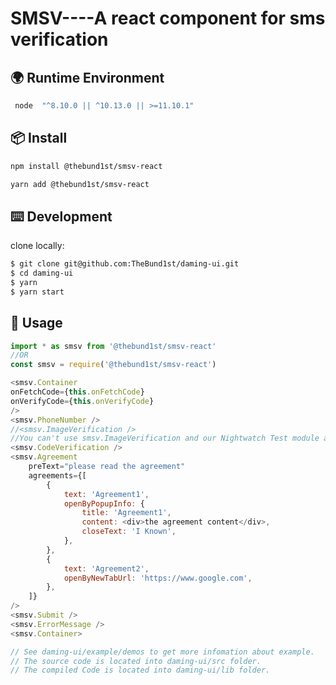 # SMSV----A react component for sms verification

## 🌍 Runtime Environment

```javascript
 node  "^8.10.0 || ^10.13.0 || >=11.10.1"
```

## 📦 Install

```bash
npm install @thebund1st/smsv-react
```

```bash
yarn add @thebund1st/smsv-react
```

## ⌨️ Development

clone locally:

```bash
$ git clone git@github.com:TheBund1st/daming-ui.git
$ cd daming-ui
$ yarn
$ yarn start
```

## 🔨 Usage

```javascript
import * as smsv from '@thebund1st/smsv-react'
//OR
const smsv = require('@thebund1st/smsv-react')
```

```javascript
<smsv.Container
onFetchCode={this.onFetchCode}
onVerifyCode={this.onVerifyCode}
/>
<smsv.PhoneNumber />
//<smsv.ImageVerification />
//You can't use smsv.ImageVerification and our Nightwatch Test module at the same time,we will find the way to handle this problem.
<smsv.CodeVerification />
<smsv.Agreement
    preText="please read the agreement"
    agreements={[
        {
            text: 'Agreement1',
            openByPopupInfo: {
                title: 'Agreement1',
                content: <div>the agreement content</div>,
                closeText: 'I Known',
            },
        },
        {
            text: 'Agreement2',
            openByNewTabUrl: 'https://www.google.com',
        },
    ]}
/>
<smsv.Submit />
<smsv.ErrorMessage />
<smsv.Container>

// See daming-ui/example/demos to get more infomation about example.
// The source code is located into daming-ui/src folder.
// The compiled Code is located into daming-ui/lib folder.
```
